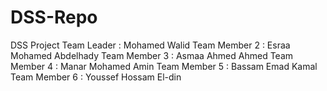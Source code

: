 # DSS-Repo
DSS Project
Team Leader : Mohamed Walid 
Team Member 2 : Esraa Mohamed Abdelhady
Team Member 3 : Asmaa Ahmed Ahmed
Team Member 4 : Manar Mohamed Amin
Team Member 5 : Bassam Emad Kamal
Team Member 6 : Youssef Hossam El-din
